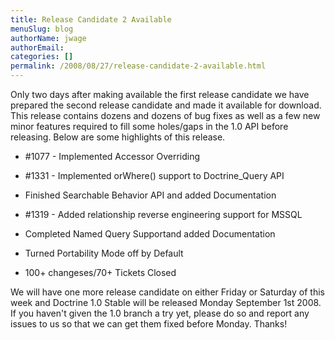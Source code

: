 ```yaml
---
title: Release Candidate 2 Available
menuSlug: blog
authorName: jwage 
authorEmail: 
categories: []
permalink: /2008/08/27/release-candidate-2-available.html
---
```

<p>

Only two days after making available the first release candidate we have
prepared the second release candidate and made it available for
download. This release contains dozens and dozens of bug fixes as well
as a few new minor features required to fill some holes/gaps in the 1.0
API before releasing. Below are some highlights of this release.

</p><ul><li>

\#1077 - Implemented Accessor Overriding

</li><li>

\#1331 - Implemented orWhere() support to Doctrine\_Query API

</li><li>

Finished Searchable Behavior API and added Documentation

</li><li>

\#1319 - Added relationship reverse engineering support for MSSQL

</li><li>

Completed Named Query Supportand added Documentation

</li><li>

Turned Portability Mode off by Default

</li><li>

100+ changeses/70+ Tickets Closed

</li></ul><p>

We will have one more release candidate on either Friday or Saturday of
this week and Doctrine 1.0 Stable will be released Monday September 1st
2008. If you haven't given the 1.0 branch a try yet, please do so and
report any issues to us so that we can get them fixed before Monday.
Thanks!

</p>


